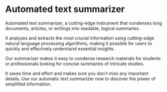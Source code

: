# Automated text summarizer

Automated text summarizer, a cutting-edge instrument that condenses long documents, articles, or writings into readable, logical summaries.

It analyzes and extracts the most crucial information using cutting-edge natural language processing algorithms, making it possible for users to quickly and effectively understand essential insights.

Our summarizer makes it easy to condense research materials for students or professionals looking for concise summaries of intricate studies.

It saves time and effort and makes sure you don't miss any important details. Use our automatic text summarizer now to discover the power of simplified information.
